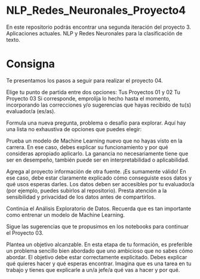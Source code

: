 # NLP_Redes_Neuronales_Proyecto4
En este repositorio podrás encontrar una segunda iteración del proyecto 3. Aplicaciones actuales. NLP y Redes Neuronales para la clasificación de texto.

# Consigna
Te presentamos los pasos a seguir para realizar el proyecto 04.

Elige tu punto de partida entre dos opciones:
Tus Proyectos 01 y 02
Tu Proyecto 03
Si corresponde, emprolija lo hecho hasta el momento, incorporando las correcciones y/o sugerencias que hayas recibido de tu(s) evaluador/a (es/as).

Formula una nueva pregunta, problema o desafío para explorar. Aquí hay una lista no exhaustiva de opciones que puedes elegir:

Prueba un modelo de Machine Learning nuevo que no hayas visto en la carrera. En ese caso, debes explicar su funcionamiento y por qué consideras apropiado aplicarlo. La ganancia no necesariamente tiene que ser en desempeño, también puede ser en interpretabilidad o aplicabilidad.

Agrega al proyecto información de otra fuente. ¡Es sumamente válido! En ese caso, debe estar claramente explicado cómo conseguiste esos datos y qué usos esperas darles. Los datos deben ser accesibles por tu evaluador/a (por ejemplo, puedes subirlos al repositorio). Presta atención a la sensibilidad y privacidad de los datos antes de compartirlos.

Continúa el Análisis Exploratorio de Datos. Recuerda que es tan importante como entrenar un modelo de Machine Learning.

Sigue las sugerencias que te propusimos en los notebooks para continuar el Proyecto 03.

Plantea un objetivo alcanzable. En esta etapa de tu formación, es preferible un problema sencillo bien abordado que uno ambicioso que no sabes cómo abordar. El objetivo debe estar correctamente explicitado. Debes explicar qué quieres hacer y qué esperas encontrar. Imagina que es una tarea en tu trabajo y tienes que explicarle a un/a jefe/a qué vas a hacer y por qué.
